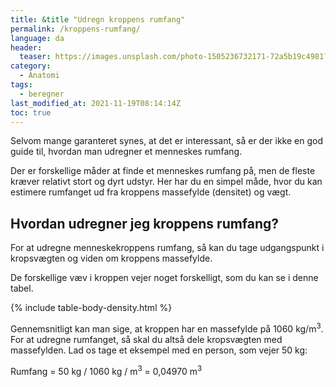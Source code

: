 ```yaml
---
title: &title "Udregn kroppens rumfang"
permalink: /kroppens-rumfang/
language: da
header:
  teaser: https://images.unsplash.com/photo-1505236732171-72a5b19c4981?ixlib=rb-1.2.1&ixid=MnwxMjA3fDB8MHxwaG90by1wYWdlfHx8fGVufDB8fHx8&auto=format&fit=crop&w=400&q=5
category:
  - Anatomi
tags:
  - beregner
last_modified_at: 2021-11-19T08:14:14Z
toc: true
---
```


Selvom mange garanteret synes, at det er interessant, så er der ikke en god guide til, hvordan man udregner et menneskes rumfang. 

Der er forskellige måder at finde et menneskes rumfang på, men de fleste kræver relativt stort og dyrt udstyr. Her har du en simpel måde, hvor du kan estimere rumfanget ud fra kroppens massefylde (densitet) og vægt.

## Hvordan udregner jeg kroppens rumfang?

For at udregne menneskekroppens rumfang, så kan du tage udgangspunkt i kropsvægten og viden om kroppens massefylde.

De forskellige væv i kroppen vejer noget forskelligt, som du kan se i denne tabel.

{% include table-body-density.html %}

Gennemsnitligt kan man sige, at kroppen har en massefylde på 1060 kg/m<sup>3</sup>. For at udregne rumfanget, så skal du altså dele kropsvægten med massefylden. Lad os tage et eksempel med en person, som vejer 50 kg:

Rumfang = 50 kg / 1060 kg / m<sup>3</sup> = 0,04970 m<sup>3</sup>
